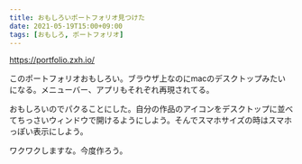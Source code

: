 ```yaml
---
title: おもしろいポートフォリオ見つけた
date: 2021-05-19T15:00+09:00
tags: [おもしろ, ポートフォリオ]
---
```


https://portfolio.zxh.io/

このポートフォリオおもしろい。ブラウザ上なのにmacのデスクトップみたいになる。メニューバー、アプリもそれぞれ再現されてる。

おもしろいのでパクることにした。自分の作品のアイコンをデスクトップに並べてちっさいウィンドウで開けるようにしよう。そんでスマホサイズの時はスマホっぽい表示にしよう。

ワクワクしますな。今度作ろう。